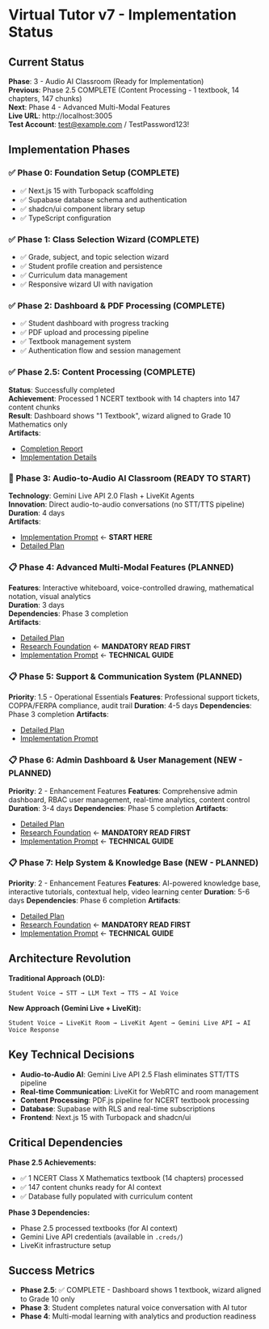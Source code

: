 # Virtual Tutor v7 - Implementation Status

## Current Status
**Phase**: 3 - Audio AI Classroom (Ready for Implementation)  
**Previous**: Phase 2.5 COMPLETE (Content Processing - 1 textbook, 14 chapters, 147 chunks)  
**Next**: Phase 4 - Advanced Multi-Modal Features  
**Live URL**: http://localhost:3005  
**Test Account**: test@example.com / TestPassword123!

## Implementation Phases

### ✅ Phase 0: Foundation Setup (COMPLETE)
- ✅ Next.js 15 with Turbopack scaffolding
- ✅ Supabase database schema and authentication
- ✅ shadcn/ui component library setup
- ✅ TypeScript configuration

### ✅ Phase 1: Class Selection Wizard (COMPLETE)
- ✅ Grade, subject, and topic selection wizard
- ✅ Student profile creation and persistence
- ✅ Curriculum data management
- ✅ Responsive wizard UI with navigation

### ✅ Phase 2: Dashboard & PDF Processing (COMPLETE)
- ✅ Student dashboard with progress tracking
- ✅ PDF upload and processing pipeline
- ✅ Textbook management system
- ✅ Authentication flow and session management

### ✅ Phase 2.5: Content Processing (COMPLETE)
**Status**: Successfully completed  
**Achievement**: Processed 1 NCERT textbook with 14 chapters into 147 content chunks  
**Result**: Dashboard shows "1 Textbook", wizard aligned to Grade 10 Mathematics only  
**Artifacts**: 
- [Completion Report](/docs/phases/phase-2.5-completion-report.md)
- [Implementation Details](/docs/phases/phase-2.5-implementation-prompt.md)

### 🚀 Phase 3: Audio-to-Audio AI Classroom (READY TO START)
**Technology**: Gemini Live API 2.0 Flash + LiveKit Agents  
**Innovation**: Direct audio-to-audio conversations (no STT/TTS pipeline)  
**Duration**: 4 days  
**Artifacts**: 
- [Implementation Prompt](/docs/phases/phase-3-implementation-prompt.md) ← **START HERE**
- [Detailed Plan](/docs/phases/phase-3-audio-ai-classroom.md)

### 📋 Phase 4: Advanced Multi-Modal Features (PLANNED)
**Features**: Interactive whiteboard, voice-controlled drawing, mathematical notation, visual analytics  
**Duration**: 3 days  
**Dependencies**: Phase 3 completion  
**Artifacts**: 
- [Detailed Plan](./docs/phases/phase-4-advanced-features.md)
- [Research Foundation](./docs/research/phase-4-multi-modal-whiteboard-research.md) ← **MANDATORY READ FIRST**
- [Implementation Prompt](./docs/phases/phase-4-implementation-prompt.md) ← **TECHNICAL GUIDE**

### 📋 Phase 5: Support & Communication System (PLANNED)
**Priority**: 1.5 - Operational Essentials
**Features**: Professional support tickets, COPPA/FERPA compliance, audit trail
**Duration**: 4-5 days
**Dependencies**: Phase 3 completion
**Artifacts**:
- [Detailed Plan](./docs/phases/phase-5-support-system.md)
- [Implementation Prompt](./docs/phases/phase-5-implementation-prompt.md)

### 📋 Phase 6: Admin Dashboard & User Management (NEW - PLANNED)
**Priority**: 2 - Enhancement Features
**Features**: Comprehensive admin dashboard, RBAC user management, real-time analytics, content control
**Duration**: 3-4 days
**Dependencies**: Phase 5 completion
**Artifacts**:
- [Detailed Plan](./docs/phases/phase-6-admin-dashboard.md)
- [Research Foundation](./docs/research/phase-6-admin-dashboard-research.md) ← **MANDATORY READ FIRST**
- [Implementation Prompt](./docs/phases/phase-6-implementation-prompt.md) ← **TECHNICAL GUIDE**

### 📋 Phase 7: Help System & Knowledge Base (NEW - PLANNED)
**Priority**: 2 - Enhancement Features
**Features**: AI-powered knowledge base, interactive tutorials, contextual help, video learning center
**Duration**: 5-6 days
**Dependencies**: Phase 6 completion
**Artifacts**:
- [Detailed Plan](./docs/phases/phase-7-help-knowledge-base.md)
- [Research Foundation](./docs/research/phase-7-help-knowledge-base-research.md) ← **MANDATORY READ FIRST**
- [Implementation Prompt](./docs/phases/phase-7-implementation-prompt.md) ← **TECHNICAL GUIDE**

## Architecture Revolution

**Traditional Approach (OLD):**
```
Student Voice → STT → LLM Text → TTS → AI Voice
```

**New Approach (Gemini Live + LiveKit):**
```
Student Voice → LiveKit Room → LiveKit Agent → Gemini Live API → AI Voice Response
```

## Key Technical Decisions

- **Audio-to-Audio AI**: Gemini Live API 2.5 Flash eliminates STT/TTS pipeline
- **Real-time Communication**: LiveKit for WebRTC and room management
- **Content Processing**: PDF.js pipeline for NCERT textbook processing
- **Database**: Supabase with RLS and real-time subscriptions
- **Frontend**: Next.js 15 with Turbopack and shadcn/ui

## Critical Dependencies

**Phase 2.5 Achievements:**
- ✅ 1 NCERT Class X Mathematics textbook (14 chapters) processed
- ✅ 147 content chunks ready for AI context
- ✅ Database fully populated with curriculum content

**Phase 3 Dependencies:**
- Phase 2.5 processed textbooks (for AI context)
- Gemini Live API credentials (available in `.creds/`)
- LiveKit infrastructure setup

## Success Metrics

- **Phase 2.5**: ✅ COMPLETE - Dashboard shows 1 textbook, wizard aligned to Grade 10 only
- **Phase 3**: Student completes natural voice conversation with AI tutor
- **Phase 4**: Multi-modal learning with analytics and production readiness